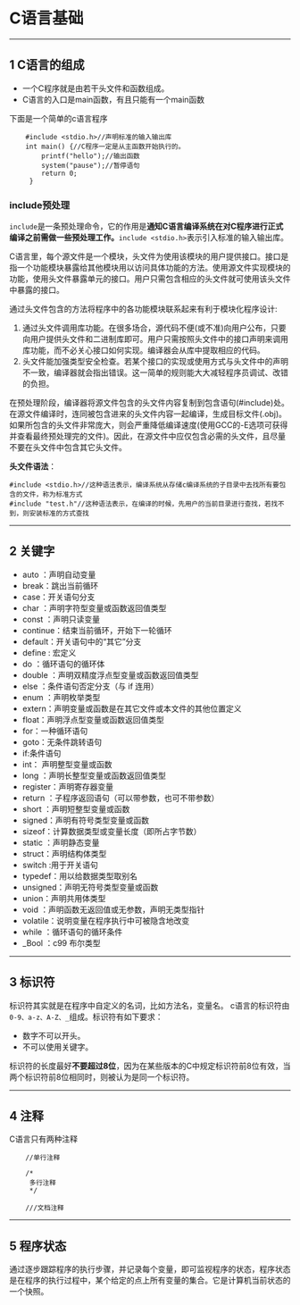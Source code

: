 # C语言基础

---
## 1 C语言的组成

- 一个C程序就是由若干头文件和函数组成。
- C语言的入口是main函数，有且只能有一个main函数

下面是一个简单的c语言程序

```
    #include <stdio.h>//声明标准的输入输出库
    int main() {//C程序一定是从主函数开始执行的。
        printf("hello");//输出函数
        system("pause");//暂停语句
        return 0;
     }
```

### include预处理

`include`是一条预处理命令，它的作用是**通知C语言编译系统在对C程序进行正式编译之前需做一些预处理工作。**`include <stdio.h>`表示引入标准的输入输出库。

C语言里，每个源文件是一个模块，头文件为使用该模块的用户提供接口。接口是指一个功能模块暴露给其他模块用以访问具体功能的方法。使用源文件实现模块的功能，使用头文件暴露单元的接口。用户只需包含相应的头文件就可使用该头文件中暴露的接口。

通过头文件包含的方法将程序中的各功能模块联系起来有利于模块化程序设计:

1. 通过头文件调用库功能。在很多场合，源代码不便(或不准)向用户公布，只要向用户提供头文件和二进制库即可。用户只需按照头文件中的接口声明来调用库功能，而不必关心接口如何实现。编译器会从库中提取相应的代码。
2. 头文件能加强类型安全检查。若某个接口的实现或使用方式与头文件中的声明不一致，编译器就会指出错误。这一简单的规则能大大减轻程序员调试、改错的负担。

在预处理阶段，编译器将源文件包含的头文件内容复制到包含语句(#include)处。在源文件编译时，连同被包含进来的头文件内容一起编译，生成目标文件(.obj)。如果所包含的头文件非常庞大，则会严重降低编译速度(使用GCC的-E选项可获得并查看最终预处理完的文件)。因此，在源文件中应仅包含必需的头文件，且尽量不要在头文件中包含其它头文件。

**头文件语法**：

```
#include <stdio.h>//这种语法表示，编译系统从存储c编译系统的子目录中去找所有要包含的文件，称为标准方式
#include "test.h"//这种语法表示，在编译的时候，先用户的当前目录进行查找，若找不到，则安装标准的方式查找
```

---
## 2 关键字

-  auto ：声明自动变量
-  break：跳出当前循环
-  case：开关语句分支
-  char ：声明字符型变量或函数返回值类型
-  const ：声明只读变量
-  continue：结束当前循环，开始下一轮循环
-  default：开关语句中的“其它”分支
-  define : 宏定义
-  do ：循环语句的循环体
-  double ：声明双精度浮点型变量或函数返回值类型
-  else ：条件语句否定分支（与 if 连用）
-  enum ：声明枚举类型
-  extern：声明变量或函数是在其它文件或本文件的其他位置定义
-  float：声明浮点型变量或函数返回值类型
-  for：一种循环语句
-  goto：无条件跳转语句
-  if:条件语句
-  int： 声明整型变量或函数
-  long ：声明长整型变量或函数返回值类型
-  register：声明寄存器变量
-  return ：子程序返回语句（可以带参数，也可不带参数）
-  short ：声明短整型变量或函数
-  signed：声明有符号类型变量或函数
-  sizeof：计算数据类型或变量长度（即所占字节数）
-  static ：声明静态变量
-  struct：声明结构体类型
-  switch :用于开关语句
-  typedef：用以给数据类型取别名
-  unsigned：声明无符号类型变量或函数
-  union：声明共用体类型
-  void ：声明函数无返回值或无参数，声明无类型指针
-  volatile：说明变量在程序执行中可被隐含地改变
-  while ：循环语句的循环条件
- _Bool ：c99 布尔类型

---
## 3 标识符

标识符其实就是在程序中自定义的名词，比如方法名，变量名。 c语言的标识符由`0-9、a-z、A-Z、_`组成。标识符有如下要求：

- 数字不可以开头。
- 不可以使用关键字。

标识符的长度最好**不要超过8位**，因为在某些版本的C中规定标识符前8位有效，当两个标识符前8位相同时，则被认为是同一个标识符。

---
## 4 注释

C语言只有两种注释

```
    //单行注释

    /*
     多行注释
     */

    ///文档注释
```

---
## 5 程序状态

通过逐步跟踪程序的执行步骤，并记录每个变量，即可监视程序的状态，程序状态是在程序的执行过程中，某个给定的点上所有变量的集合。它是计算机当前状态的一个快照。
